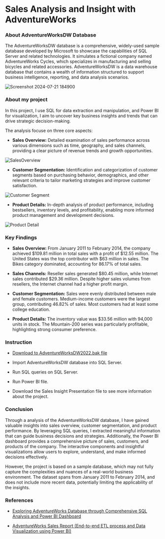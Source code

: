 # Sales Analysis and Insight with AdventureWorks

### About AdventureWorksDW Database
The AdventureWorksDW database is a comprehensive, widely-used sample database developed by Microsoft to showcase the capabilities of SQL Server and related technologies. It simulates a fictional company named AdventureWorks Cycles, which specializes in manufacturing and selling bicycles and related accessories. AdventureWorksDW is a data warehouse database that contains a wealth of information structured to support business intelligence, reporting, and data analysis scenarios. 

![Screenshot 2024-07-21 184900](https://github.com/user-attachments/assets/b07eb20a-e6d3-4c93-b0f1-b3889a345745)

### About my project
In this project, I use SQL for data extraction and manipulation, and Power BI for visualization, I aim to uncover key business insights and trends that can drive strategic decision-making.

The analysis focuse on three core aspects:

- **Sales Overview:** Detailed examination of sales performance across various dimensions such as time, geography, and sales channels, providing a clear picture of revenue trends and growth opportunities.

![SalesOverview](https://github.com/user-attachments/assets/36f27bf4-a08a-4881-a841-f0b012547f1b)

- **Customer Segmentation:** Identification and categorization of customer segments based on purchasing behavior, demographics, and other relevant criteria to tailor marketing strategies and improve customer satisfaction.

![Customer Segment](https://github.com/user-attachments/assets/8cb380c1-15d1-4847-9d03-4650000408d4)

- **Product Details:** In-depth analysis of product performance, including bestsellers, inventory levels, and profitability, enabling more informed product management and development decisions.

![Product Detail](https://github.com/user-attachments/assets/fe095cb5-ed74-4c4d-9cdf-4d429f7ff21f)

### Key Findings

- **Sales Overview:** From January 2011 to February 2014, the company achieved $109.81 million in total sales with a profit of $12.55 million. The United States was the top contributor with $63 million in sales. The Bikes category dominated, accounting for 86.17% of total sales.

- **Sales Channels:** Reseller sales generated $80.45 million, while Internet sales contributed $29.36 million. Despite higher sales volumes from resellers, the Internet channel had a higher profit margin.

- **Customer Segmentation:** Sales were evenly distributed between male and female customers. Medium-income customers were the largest group, contributing 46.82% of sales. Most customers had at least some college education.

- **Product Details:** The inventory value was $33.56 million with 94,000 units in stock. The Mountain-200 series was particularly profitable, highlighting strong consumer preference.


### Instruction
- [Download to AdventureWorksDW2022.bak file](https://learn.microsoft.com/en-us/sql/samples/adventureworks-install-configure?view=sql-server-ver16&tabs=ssms)

- Import AdventureWorksDW database into SQL Server.

- Run SQL queries on SQL Server.

- Run Power BI file.

- Download the Sales Insight Presentation file to see more information about the project.

### Conclusion
Through a analysis of the AdventureWorksDW database, I have gained valuable insights into sales overview, customer segmentation, and product performance. By leveraging SQL queries, I extracted meaningful information that can guide business decisions and strategies. Additionally, the Power BI dashboard provides a comprehensive picture of sales, customers, and products of the company. The interactive components and insightful visualizations allow users to explore, understand, and make informed decisions effectively.

However, the project is based on a sample database, which may not fully capture the complexities and nuances of a real-world business environment. The dataset spans from January 2011 to February 2014, and does not include more recent data, potentially limiting the applicability of the insights.


### References
- [Exploring AdventureWorks Database through Comprehensive SQL Analysis and Power BI Dashboard](https://medium.com/@abdulazizbabkrwork/exploring-adventureworks-database-through-comprehensive-sql-analysis-and-power-bi-dashboard-aedbca3d81ed)

- [AdventureWorks Sales Report (End-to-end ETL process and Data Visualization using Power BI)](https://truc-phan.medium.com/adventureworks-sales-report-end-to-end-etl-process-and-data-visualization-using-power-bi-114a45ed3d21)

